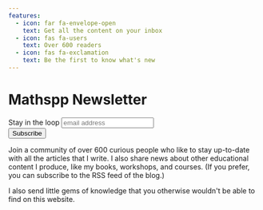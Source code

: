 ```yaml
---
features:
  - icon: far fa-envelope-open
    text: Get all the content on your inbox
  - icon: fas fa-users
    text: Over 600 readers
  - icon: fas fa-exclamation
    text: Be the first to know what's new
---
```


# Mathspp Newsletter

<div id="mc_embed_signup">
<form action="https://mathspp.us18.list-manage.com/subscribe/post?u=3452fe1e5ab6016adba929cce&amp;id=e55ac21342" method="post" id="mc-embedded-subscribe-form" name="mc-embedded-subscribe-form" class="validate" target="_blank" novalidate>
    <div id="mc_embed_signup_scroll">
    <label for="mce-EMAIL">Stay in the loop</label>
    <input type="email" value="" name="EMAIL" class="email" id="mce-EMAIL" placeholder="email address" required>
    <!-- real people should not fill this in and expect good things - do not remove this or risk form bot signups-->
    <div style="position: absolute; left: -5000px;" aria-hidden="true"><input type="text" name="b_3452fe1e5ab6016adba929cce_e55ac21342" tabindex="-1" value=""></div>
    <div class="clear"><input type="submit" value="Subscribe" name="subscribe" id="mc-embedded-subscribe" class="button"></div>
    </div>
</form>
</div>

Join a community of over 600 curious people who like to stay up-to-date
with all the articles that I write.
I also share news about other educational content I produce,
like my books, workshops, and courses.
(If you prefer, you can subscribe to the RSS feed of the blog.)

I also send little gems of knowledge that you otherwise wouldn't be able to find on this website.
